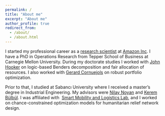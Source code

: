 ```yaml
---
permalink: /
title: "About me"
excerpt: "About me"
author_profile: true
redirect_from: 
  - /about/
  - /about.html
---
```


I started my professional career as a [research scientist](https://www.amazon.science/) at [Amazon Inc](https://www.aboutamazon.com/).
I have a PhD in Operations Research from Tepper School of Business at Carnegie Mellon University. 
During my doctorate studies I worked with [John Hooker](http://public.tepper.cmu.edu/jnh/) on logic-based Benders decomposition and fair allocation of resources. 
I also worked with [Gerard Cornuejols](http://www.andrew.cmu.edu/user/gc0v/) on robust portfolio optimization. 

Prior to that, I studied at Sabancı University where I received a master’s degree in Industrial Engineering. 
My advisors were [Nilay Noyan](https://www.linkedin.com/in/nilaynoyan) and [Kerem Bülbül](https://www.linkedin.com/in/bulbulkerem). 
I was affiliated with  [Smart Mobility and Logistics Lab](http://sml.sabanciuniv.edu/), 
and I worked on chance-constrained optimization models for humanitarian relief network design.

